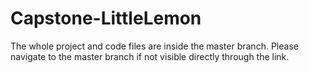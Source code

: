 # Capstone-LittleLemon
The whole project and code files are inside the master branch. 
Please navigate to the master branch if not visible directly through the link.
